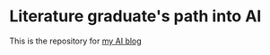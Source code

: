 # Literature graduate's path into AI

This is the repository for [my AI blog](https://annlyma.github.io/)
